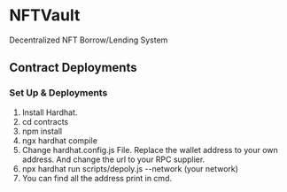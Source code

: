 # NFTVault
Decentralized NFT Borrow/Lending System 

## Contract Deployments
### Set Up & Deployments
1. Install Hardhat.
2. cd contracts
3. npm install
4. ngx hardhat compile
5. Change hardhat.config.js File. Replace the wallet address to your own address. And change the url to your RPC supplier.
6. npx hardhat run scripts/depoly.js --network (your network)
7. You can find all the address print in cmd.
